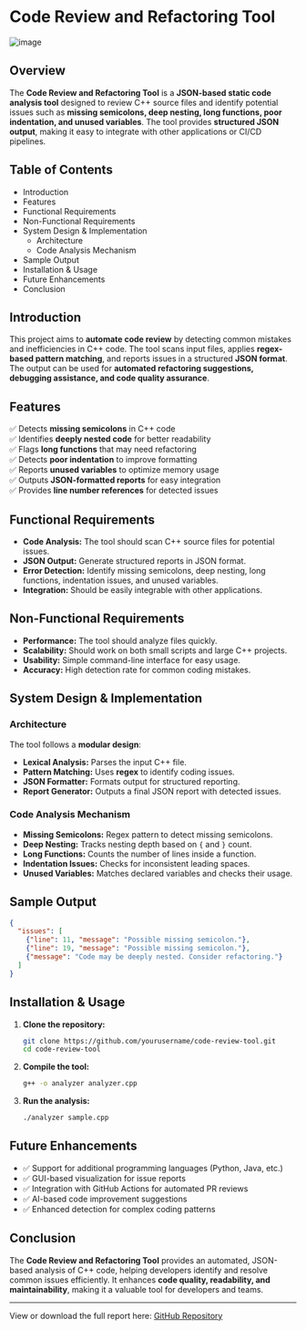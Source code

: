 # Code Review and Refactoring Tool

![image](https://github.com/user-attachments/assets/84d2cad9-ce8c-43bb-b8c0-72762dc25247)


## Overview
The **Code Review and Refactoring Tool** is a **JSON-based static code analysis tool** designed to review C++ source files and identify potential issues such as **missing semicolons, deep nesting, long functions, poor indentation, and unused variables**. The tool provides **structured JSON output**, making it easy to integrate with other applications or CI/CD pipelines.

## Table of Contents
- Introduction
- Features
- Functional Requirements
- Non-Functional Requirements
- System Design & Implementation
  - Architecture
  - Code Analysis Mechanism
- Sample Output
- Installation & Usage
- Future Enhancements
- Conclusion

## Introduction
This project aims to **automate code review** by detecting common mistakes and inefficiencies in C++ code. The tool scans input files, applies **regex-based pattern matching**, and reports issues in a structured **JSON format**. The output can be used for **automated refactoring suggestions, debugging assistance, and code quality assurance**.

## Features
✅ Detects **missing semicolons** in C++ code  
✅ Identifies **deeply nested code** for better readability  
✅ Flags **long functions** that may need refactoring  
✅ Detects **poor indentation** to improve formatting  
✅ Reports **unused variables** to optimize memory usage  
✅ Outputs **JSON-formatted reports** for easy integration  
✅ Provides **line number references** for detected issues  

## Functional Requirements
- **Code Analysis:** The tool should scan C++ source files for potential issues.
- **JSON Output:** Generate structured reports in JSON format.
- **Error Detection:** Identify missing semicolons, deep nesting, long functions, indentation issues, and unused variables.
- **Integration:** Should be easily integrable with other applications.

## Non-Functional Requirements
- **Performance:** The tool should analyze files quickly.
- **Scalability:** Should work on both small scripts and large C++ projects.
- **Usability:** Simple command-line interface for easy usage.
- **Accuracy:** High detection rate for common coding mistakes.

## System Design & Implementation

### Architecture
The tool follows a **modular design**:
- **Lexical Analysis:** Parses the input C++ file.
- **Pattern Matching:** Uses **regex** to identify coding issues.
- **JSON Formatter:** Formats output for structured reporting.
- **Report Generator:** Outputs a final JSON report with detected issues.

### Code Analysis Mechanism
- **Missing Semicolons:** Regex pattern to detect missing semicolons.
- **Deep Nesting:** Tracks nesting depth based on `{` and `}` count.
- **Long Functions:** Counts the number of lines inside a function.
- **Indentation Issues:** Checks for inconsistent leading spaces.
- **Unused Variables:** Matches declared variables and checks their usage.

## Sample Output
```json
{
  "issues": [
    {"line": 11, "message": "Possible missing semicolon."},
    {"line": 19, "message": "Possible missing semicolon."},
    {"message": "Code may be deeply nested. Consider refactoring."}
  ]
}
```

## Installation & Usage
1. **Clone the repository:**
   ```sh
   git clone https://github.com/yourusername/code-review-tool.git
   cd code-review-tool
   ```
2. **Compile the tool:**
   ```sh
   g++ -o analyzer analyzer.cpp
   ```
3. **Run the analysis:**
   ```sh
   ./analyzer sample.cpp
   ```

## Future Enhancements
- ✅ Support for additional programming languages (Python, Java, etc.)
- ✅ GUI-based visualization for issue reports
- ✅ Integration with GitHub Actions for automated PR reviews
- ✅ AI-based code improvement suggestions
- ✅ Enhanced detection for complex coding patterns

## Conclusion
The **Code Review and Refactoring Tool** provides an automated, JSON-based analysis of C++ code, helping developers identify and resolve common issues efficiently. It enhances **code quality, readability, and maintainability**, making it a valuable tool for developers and teams.

---
View or download the full report here: [GitHub Repository](https://github.com/SohanRajput18/Code-Review-and-Refactoring-Tool)

